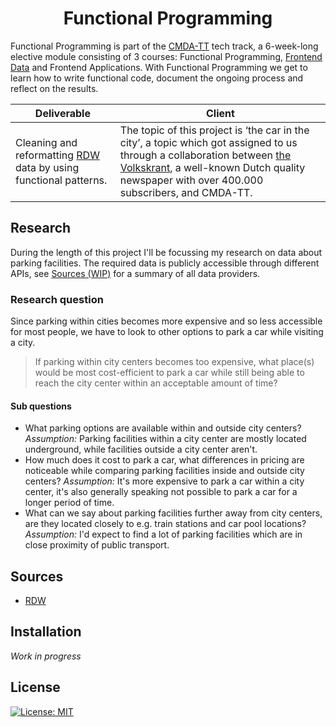 <h1 align="center">Functional Programming</h1>

Functional Programming is part of the [CMDA-TT](https://cmda-tt.github.io/course-20-21/) tech track, a 6-week-long elective module consisting of 3 courses: Functional Programming, [Frontend Data](https://github.com/jessevermeulen/frontend-data) and Frontend Applications. With Functional Programming we get to learn how to write functional code, document the ongoing process and reflect on the results.

Deliverable | Client
--- | ---
Cleaning and reformatting [RDW](https://rdw.nl/) data by using functional patterns. | The topic of this project is ‘the car in the city’, a topic which got assigned to us through a collaboration between [the Volkskrant](https://www.volkskrant.nl/), a well-known Dutch quality newspaper with over 400.000 subscribers, and CMDA-TT.

## Research

During the length of this project I'll be focussing my research on data about parking facilities. The required data is publicly accessible through different APIs, see [Sources (WIP)](#Sources) for a summary of all data providers.

### Research question
Since parking within cities becomes more expensive and so less accessible for most people, we have to look to other options to park a car while visiting a city.

> If parking within city centers becomes too expensive, what place(s) would be most cost-efficient to park a car while still being able to reach the city center within an acceptable amount of time?

#### Sub questions
- What parking options are available within and outside city centers?
*Assumption:* Parking facilities within a city center are mostly located underground, while facilities outside a city center aren't.
- How much does it cost to park a car, what differences in pricing are noticeable while comparing parking facilities inside and outside city centers?
*Assumption:* It's more expensive to park a car within a city center, it's also generally speaking not possible to park a car for a longer period of time.
- What can we say about parking facilities further away from city centers, are they located closely to e.g. train stations and car pool locations?
*Assumption:* I'd expect to find a lot of parking facilities which are in close proximity of public transport.

## Sources
- [RDW](https://opendata.rdw.nl/)

## Installation
*Work in progress*

## License
[![License: MIT](https://img.shields.io/badge/License-MIT-yellow.svg)](https://opensource.org/licenses/MIT)